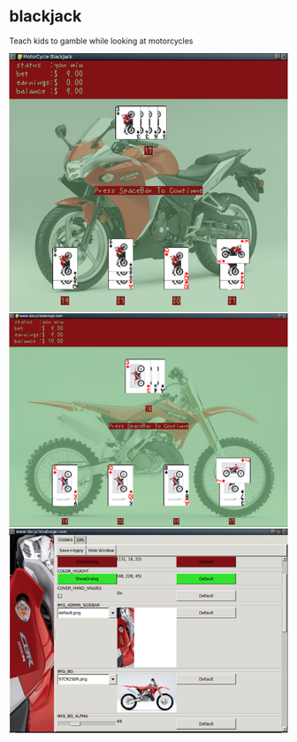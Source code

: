 # blackjack

Teach kids to gamble while looking at motorcycles

<img src='blackjack01.png'/>

<img src='blackjack02.png'/>

<img src='blackjack03.png'/>
